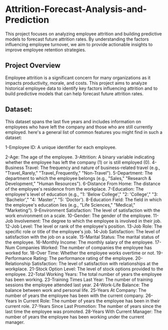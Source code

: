# Attrition-Forecast-Analysis-and-Prediction
This project focuses on analyzing employee attrition and building predictive models to forecast future attrition rates. By understanding the factors influencing employee turnover, we aim to provide actionable insights to improve employee retention strategies.
## Project Overview
Employee attrition is a significant concern for many organizations as it impacts productivity, morale, and costs. This project aims to analyze historical employee data to identify key factors influencing attrition and to build predictive models that can help forecast future attrition rates.
## Dataset:
This dataset spans the last five years and includes information on employees who have left the company and those who are still currently employed.
here's a general list of common features you might find in such a dataset:

1-Employee ID: A unique identifier for each employee.

2-Age: The age of the employee.
3-Attrition: A binary variable indicating whether the employee has left the company (1) or is still employed (0).
4-Business Travel: The frequency and nature of business-related travel (e.g., "Travel_Rarely," "Travel_Frequently," "Non-Travel").
5-Department: The department to which the employee belongs (e.g., "Sales," "Research & Development," "Human Resources").
6-Distance From Home: The distance of the employee's residence from the workplace.
7-Education: The employee's level of education (e.g., "1: 'Below College'," "2: 'College'," "3: 'Bachelor'," "4: 'Master'," "5: 'Doctor').
8-Education Field: The field in which the employee's education lies (e.g., "Life Sciences," "Medical," "Marketing").
9-Environment Satisfaction: The level of satisfaction with the work environment on a scale.
10-Gender: The gender of the employee.
11-Job Involvement: The degree to which the employee is involved in their job.
12-Job Level: The level or rank of the employee's position.
13-Job Role: The specific role or title of the employee's job.
14-Job Satisfaction: The level of satisfaction with the job on a scale.
15-Marital Status: The marital status of the employee.
16-Monthly Income: The monthly salary of the employee.
17-Num Companies Worked: The number of companies the employee has worked for.
18-Over Time: Whether the employee works overtime or not.
19-Performance Rating: The performance rating of the employee.
20-Relationship Satisfaction: The level of satisfaction with relationships at the workplace.
21-Stock Option Level: The level of stock options provided to the employee.
22-Total Working Years: The total number of years the employee has been working.
23-Training Times Last Year: The number of training sessions the employee attended last year.
24-Work-Life Balance: The balance between work and personal life.
25-Years At Company: The number of years the employee has been with the current company.
26-Years In Current Role: The number of years the employee has been in their current role.
27-Years Since Last Promotion: The number of years since the last time the employee was promoted.
28-Years With Current Manager: The number of years the employee has been working under the current manager.
